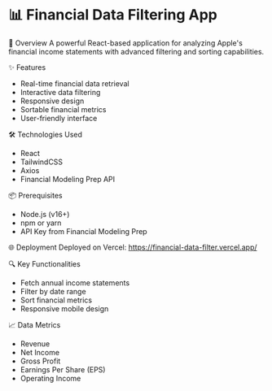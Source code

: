 # 📊 Financial Data Filtering App

🚀 Overview
A powerful React-based application for analyzing Apple's financial income statements with advanced filtering and sorting capabilities.

✨ Features
- Real-time financial data retrieval
- Interactive data filtering
- Responsive design
- Sortable financial metrics
- User-friendly interface

🛠 Technologies Used
- React
- TailwindCSS
- Axios
- Financial Modeling Prep API

📦 Prerequisites
- Node.js (v16+)
- npm or yarn
- API Key from Financial Modeling Prep

🌐 Deployment
Deployed on Vercel: https://financial-data-filter.vercel.app/

🔍 Key Functionalities
- Fetch annual income statements
- Filter by date range
- Sort financial metrics
- Responsive mobile design

📈 Data Metrics
- Revenue
- Net Income
- Gross Profit
- Earnings Per Share (EPS)
- Operating Income

